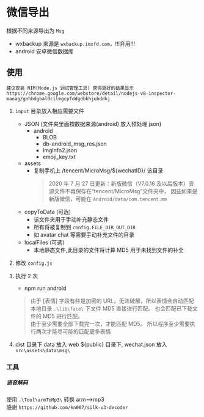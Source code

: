 # 微信导出

根据不同来源导出为 `Msg`

-   wxbackup 来源是 `wxbackup.imxfd.com`，!!!弃用!!!
-   android 安卓微信数据库

## 使用

```
建议安装 NIM(Node.js 调试管理工具) 获得更好的结果显示
https://chrome.google.com/webstore/detail/nodejs-v8-inspector-manag/gnhhdgbaldcilmgcpfddgdbkhjohddkj
```

1.  `input` 目录放入相应需要文件

    -   JSON (文件夹里面按数据来源(android) 放入预处理 json)
        -   android
            -   BLOB
            -   db-android_msg_res.json
            -   ImgInfo2.json
            -   emoji_key.txt
    -   assets
        -   复制手机上 /tencent/MicroMsg/${wechatID}/ 该目录
            > 2020 年 7 月 27 日更新：新版微信（V7.0.16 及以后版本）资源文件不再保存在“tencent/MicroMsg”文件夹中，
                因些如果是新版微信，可能在 `Android/data/com.tencent.mm`
    -   copyToData (可选)
        -   该文件夹用于手动补充静态文件
        -   所有将被复制到 `config.FILE_DIR_OUT_DIR`
        -   如 avatar chat 等需要手动补充文件的目录
    -   localFiles (可选)
        -   本地静态文件,此目录的文件将计算 MD5 用于未找到文件的补全

2.  修改 `config.js`
3.  执行 2 次

    -   npm run android

    > 由于 [表情] 字段有些是加密的 URL，无法破解，所以表情会自动匹配本地目录 `.\lib\face\` 下文件 MD5 直接进行匹配。 也会匹配已下载文件的 MD5 进行匹配。 <br/>
    > 由于至少需要全部下载完一次，才能匹配 MD5。 所以程序至少需要执行两次才能尽可能的匹配更多表情

4.  dist 目录下 data 放入 web ${public} 目录下, wechat.json 放入 `src\assets\data\msg\`

### 工具

##### 语音解码

使用 `.\Tool\armToMp3\` 转换 arm-->mp3 <br/>
感谢 `https://github.com/kn007/silk-v3-decoder`
